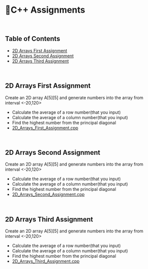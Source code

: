 # 📑C++ Assignments

</br>

## Table of Contents

- [2D Arrays First Assignment](#first)
- [2D Arrays Second Assignment](#second)
- [2D Arrays Third Assignment](#third)


</br>

<a name="first"/>

## 2D Arrays First Assignment

Create an 2D array A[5][5] and generate numbers into the array from interval <-20,120>
- Calculate the average of a row number(that you input)
- Calculate the average of a column number(that you input)
- Find the highest number from the principal diagonal
- [2D_Arrays_First_Assignment.cpp](https://github.com/daniel-slosar/cpp-assignments/blob/main/Assignments/2D%20Arrays/2D_Arrays_assignment_1.cpp)

</br>

<a name="second"/>

## 2D Arrays Second Assignment

Create an 2D array A[5][5] and generate numbers into the array from interval <-20,120>
- Calculate the average of a row number(that you input)
- Calculate the average of a column number(that you input)
- Find the highest number from the principal diagonal
- [2D_Arrays_Second_Assignment.cpp](https://github.com/daniel-slosar/cpp-assignments/blob/main/Assignments/2D%20Arrays/2D_Arrays_assignment_2.cpp)
</br>

<a name="third"/>

## 2D Arrays Third Assignment

Create an 2D array A[5][5] and generate numbers into the array from interval <-20,120>
- Calculate the average of a row number(that you input)
- Calculate the average of a column number(that you input)
- Find the highest number from the principal diagonal
- [2D_Arrays_Third_Assignment.cpp](https://github.com/daniel-slosar/cpp-assignments/blob/main/Assignments/2D%20Arrays/2D_Arrays_assignment_3.cpp)


</br>
